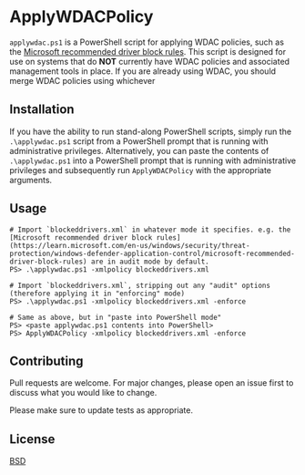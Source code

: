 # ApplyWDACPolicy

`applywdac.ps1` is a PowerShell script for applying WDAC policies, such as the [Microsoft recommended driver block rules](https://learn.microsoft.com/en-us/windows/security/threat-protection/windows-defender-application-control/microsoft-recommended-driver-block-rules). This script is designed for use on systems that do **NOT** currently have WDAC policies and associated management tools in place. If you are already using WDAC, you should merge WDAC policies using whichever 

## Installation

If you have the ability to run stand-along PowerShell scripts, simply run the `.\applywdac.ps1` script from a PowerShell prompt that is running with administrative privileges. Alternatively, you can paste the contents of `.\applywdac.ps1` into a PowerShell prompt that is running with administrative privileges and subsequently run `ApplyWDACPolicy` with the appropriate arguments.

## Usage

```
# Import `blockeddrivers.xml` in whatever mode it specifies. e.g. the [Microsoft recommended driver block rules](https://learn.microsoft.com/en-us/windows/security/threat-protection/windows-defender-application-control/microsoft-recommended-driver-block-rules) are in audit mode by default.
PS> .\applywdac.ps1 -xmlpolicy blockeddrivers.xml

# Import `blockeddrivers.xml`, stripping out any "audit" options (therefore applying it in "enforcing" mode)
PS> .\applywdac.ps1 -xmlpolicy blockeddrivers.xml -enforce

# Same as above, but in "paste into PowerShell mode"
PS> <paste applywdac.ps1 contents into PowerShell>
PS> ApplyWDACPolicy -xmlpolicy blockeddrivers.xml -enforce
```

## Contributing
Pull requests are welcome. For major changes, please open an issue first to discuss what you would like to change.

Please make sure to update tests as appropriate.

## License
[BSD](https://choosealicense.com/licenses/bsd-2-clause/)